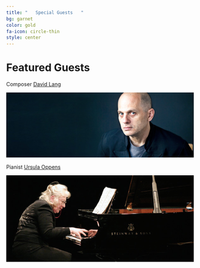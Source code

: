 ```yaml
---
title: "   Special Guests   "
bg: garnet
color: gold
fa-icon: circle-thin
style: center
---
```


# Featured Guests

Composer [David Lang][Lang]

![JPG](/img/lang.jpg)

Pianist [Ursula Oppens][Oppens]

![JPG](/img/oppens.jpg)

[Lang]: http://davidlangmusic.com/
[Oppens]: http://en.wikipedia.org/wiki/Ursula_Oppens